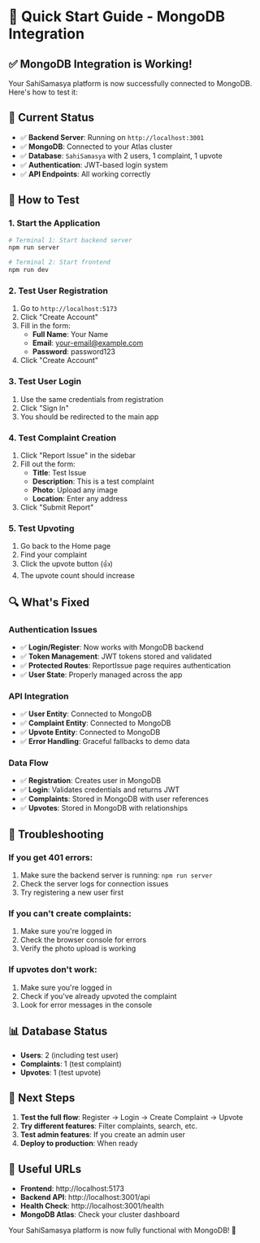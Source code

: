 # 🚀 Quick Start Guide - MongoDB Integration

## ✅ **MongoDB Integration is Working!**

Your SahiSamasya platform is now successfully connected to MongoDB. Here's how to test it:

## 🔧 **Current Status**
- ✅ **Backend Server**: Running on `http://localhost:3001`
- ✅ **MongoDB**: Connected to your Atlas cluster
- ✅ **Database**: `SahiSamasya` with 2 users, 1 complaint, 1 upvote
- ✅ **Authentication**: JWT-based login system
- ✅ **API Endpoints**: All working correctly

## 🧪 **How to Test**

### **1. Start the Application**
```bash
# Terminal 1: Start backend server
npm run server

# Terminal 2: Start frontend
npm run dev
```

### **2. Test User Registration**
1. Go to `http://localhost:5173`
2. Click "Create Account"
3. Fill in the form:
   - **Full Name**: Your Name
   - **Email**: your-email@example.com
   - **Password**: password123
4. Click "Create Account"

### **3. Test User Login**
1. Use the same credentials from registration
2. Click "Sign In"
3. You should be redirected to the main app

### **4. Test Complaint Creation**
1. Click "Report Issue" in the sidebar
2. Fill out the form:
   - **Title**: Test Issue
   - **Description**: This is a test complaint
   - **Photo**: Upload any image
   - **Location**: Enter any address
3. Click "Submit Report"

### **5. Test Upvoting**
1. Go back to the Home page
2. Find your complaint
3. Click the upvote button (👍)
4. The upvote count should increase

## 🔍 **What's Fixed**

### **Authentication Issues**
- ✅ **Login/Register**: Now works with MongoDB backend
- ✅ **Token Management**: JWT tokens stored and validated
- ✅ **Protected Routes**: ReportIssue page requires authentication
- ✅ **User State**: Properly managed across the app

### **API Integration**
- ✅ **User Entity**: Connected to MongoDB
- ✅ **Complaint Entity**: Connected to MongoDB  
- ✅ **Upvote Entity**: Connected to MongoDB
- ✅ **Error Handling**: Graceful fallbacks to demo data

### **Data Flow**
- ✅ **Registration**: Creates user in MongoDB
- ✅ **Login**: Validates credentials and returns JWT
- ✅ **Complaints**: Stored in MongoDB with user references
- ✅ **Upvotes**: Stored in MongoDB with relationships

## 🐛 **Troubleshooting**

### **If you get 401 errors:**
1. Make sure the backend server is running: `npm run server`
2. Check the server logs for connection issues
3. Try registering a new user first

### **If you can't create complaints:**
1. Make sure you're logged in
2. Check the browser console for errors
3. Verify the photo upload is working

### **If upvotes don't work:**
1. Make sure you're logged in
2. Check if you've already upvoted the complaint
3. Look for error messages in the console

## 📊 **Database Status**
- **Users**: 2 (including test user)
- **Complaints**: 1 (test complaint)
- **Upvotes**: 1 (test upvote)

## 🎯 **Next Steps**
1. **Test the full flow**: Register → Login → Create Complaint → Upvote
2. **Try different features**: Filter complaints, search, etc.
3. **Test admin features**: If you create an admin user
4. **Deploy to production**: When ready

## 🔗 **Useful URLs**
- **Frontend**: http://localhost:5173
- **Backend API**: http://localhost:3001/api
- **Health Check**: http://localhost:3001/health
- **MongoDB Atlas**: Check your cluster dashboard

Your SahiSamasya platform is now fully functional with MongoDB! 🎉
